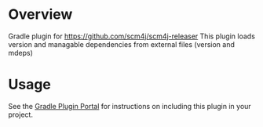 # Overview

Gradle plugin for https://github.com/scm4j/scm4j-releaser
This plugin loads version and managable dependencies from external files (version and mdeps)

# Usage

See the [Gradle Plugin Portal](https://plugins.gradle.org/plugin/org.scm4j.releaser.scm4j-releaser-gradle-plugin) for instructions on including this plugin in your project.
